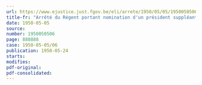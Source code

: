 ```yaml
---
url: https://www.ejustice.just.fgov.be/eli/arrete/1950/05/05/1950050506/justel
title-fr: "Arrêté du Régent portant nomination d'un président suppléant auprès de la première chambre de la commission de contrôle pour résistants civils de Namur"
date: 1950-05-05
source:
number: 1950050506
page: 888888
case: 1950-05-05/06
publication: 1950-05-24
starts:
modifies:
pdf-original:
pdf-consolidated:
---
```



